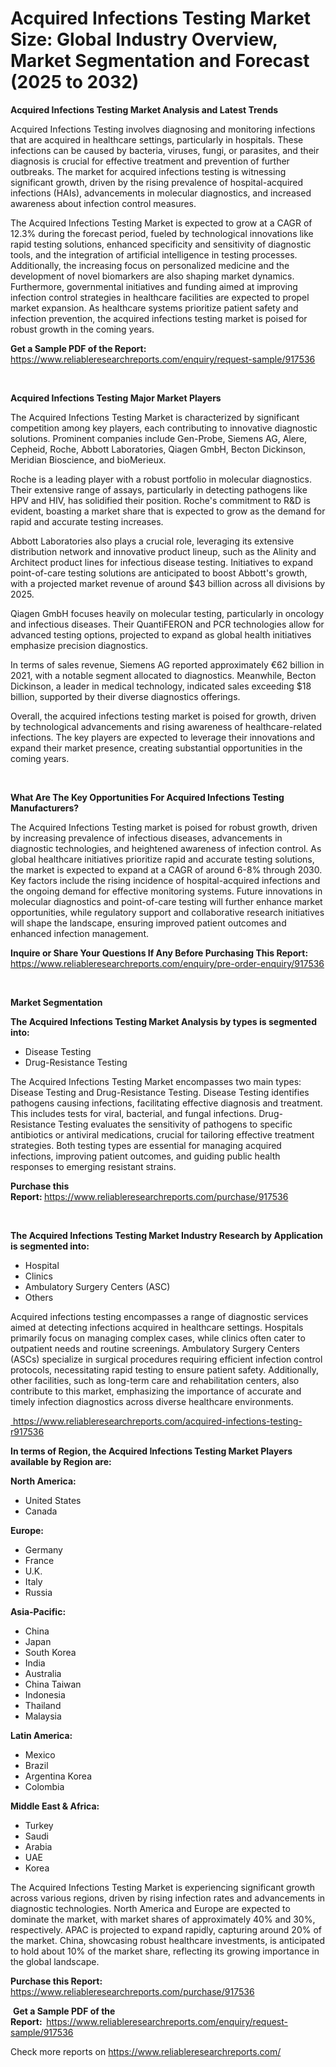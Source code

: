 <p><h1>Acquired Infections Testing Market Size: Global Industry Overview, Market Segmentation and Forecast (2025 to 2032)</h1></p><p><strong>Acquired Infections Testing Market Analysis and Latest Trends</strong></p>
<p><p>Acquired Infections Testing involves diagnosing and monitoring infections that are acquired in healthcare settings, particularly in hospitals. These infections can be caused by bacteria, viruses, fungi, or parasites, and their diagnosis is crucial for effective treatment and prevention of further outbreaks. The market for acquired infections testing is witnessing significant growth, driven by the rising prevalence of hospital-acquired infections (HAIs), advancements in molecular diagnostics, and increased awareness about infection control measures.</p><p>The Acquired Infections Testing Market is expected to grow at a CAGR of 12.3% during the forecast period, fueled by technological innovations like rapid testing solutions, enhanced specificity and sensitivity of diagnostic tools, and the integration of artificial intelligence in testing processes. Additionally, the increasing focus on personalized medicine and the development of novel biomarkers are also shaping market dynamics. Furthermore, governmental initiatives and funding aimed at improving infection control strategies in healthcare facilities are expected to propel market expansion. As healthcare systems prioritize patient safety and infection prevention, the acquired infections testing market is poised for robust growth in the coming years.</p></p>
<p><strong>Get a Sample PDF of the Report:&nbsp;</strong> <a href="https://www.reliableresearchreports.com/enquiry/request-sample/917536?utm_campaign=2984&utm_medium=2&utm_source=Github&utm_content=ia&utm_term=07032025&utm_id=acquired-infections-testing">https://www.reliableresearchreports.com/enquiry/request-sample/917536</a></p>
<p>&nbsp;</p>
<p><strong>Acquired Infections Testing Major Market Players</strong></p>
<p><p>The Acquired Infections Testing Market is characterized by significant competition among key players, each contributing to innovative diagnostic solutions. Prominent companies include Gen-Probe, Siemens AG, Alere, Cepheid, Roche, Abbott Laboratories, Qiagen GmbH, Becton Dickinson, Meridian Bioscience, and bioMerieux.</p><p>Roche is a leading player with a robust portfolio in molecular diagnostics. Their extensive range of assays, particularly in detecting pathogens like HPV and HIV, has solidified their position. Roche's commitment to R&D is evident, boasting a market share that is expected to grow as the demand for rapid and accurate testing increases.</p><p>Abbott Laboratories also plays a crucial role, leveraging its extensive distribution network and innovative product lineup, such as the Alinity and Architect product lines for infectious disease testing. Initiatives to expand point-of-care testing solutions are anticipated to boost Abbott's growth, with a projected market revenue of around $43 billion across all divisions by 2025.</p><p>Qiagen GmbH focuses heavily on molecular testing, particularly in oncology and infectious diseases. Their QuantiFERON and PCR technologies allow for advanced testing options, projected to expand as global health initiatives emphasize precision diagnostics.</p><p>In terms of sales revenue, Siemens AG reported approximately €62 billion in 2021, with a notable segment allocated to diagnostics. Meanwhile, Becton Dickinson, a leader in medical technology, indicated sales exceeding $18 billion, supported by their diverse diagnostics offerings.</p><p>Overall, the acquired infections testing market is poised for growth, driven by technological advancements and rising awareness of healthcare-related infections. The key players are expected to leverage their innovations and expand their market presence, creating substantial opportunities in the coming years.</p></p>
<p>&nbsp;</p>
<p><strong>What Are The Key Opportunities For Acquired Infections Testing Manufacturers?</strong></p>
<p><p>The Acquired Infections Testing market is poised for robust growth, driven by increasing prevalence of infectious diseases, advancements in diagnostic technologies, and heightened awareness of infection control. As global healthcare initiatives prioritize rapid and accurate testing solutions, the market is expected to expand at a CAGR of around 6-8% through 2030. Key factors include the rising incidence of hospital-acquired infections and the ongoing demand for effective monitoring systems. Future innovations in molecular diagnostics and point-of-care testing will further enhance market opportunities, while regulatory support and collaborative research initiatives will shape the landscape, ensuring improved patient outcomes and enhanced infection management.</p></p>
<p><strong>Inquire or Share Your Questions If Any Before Purchasing This Report:</strong> <a href="https://www.reliableresearchreports.com/enquiry/pre-order-enquiry/917536?utm_campaign=2984&utm_medium=2&utm_source=Github&utm_content=ia&utm_term=07032025&utm_id=acquired-infections-testing">https://www.reliableresearchreports.com/enquiry/pre-order-enquiry/917536</a></p>
<p>&nbsp;</p>
<p><strong>Market Segmentation</strong></p>
<p><strong>The Acquired Infections Testing Market Analysis by types is segmented into:</strong></p>
<p><ul><li>Disease Testing</li><li>Drug-Resistance Testing</li></ul></p>
<p><p>The Acquired Infections Testing Market encompasses two main types: Disease Testing and Drug-Resistance Testing. Disease Testing identifies pathogens causing infections, facilitating effective diagnosis and treatment. This includes tests for viral, bacterial, and fungal infections. Drug-Resistance Testing evaluates the sensitivity of pathogens to specific antibiotics or antiviral medications, crucial for tailoring effective treatment strategies. Both testing types are essential for managing acquired infections, improving patient outcomes, and guiding public health responses to emerging resistant strains.</p></p>
<p><strong>Purchase this Report:&nbsp;</strong><a href="https://www.reliableresearchreports.com/purchase/917536?utm_campaign=2984&utm_medium=2&utm_source=Github&utm_content=ia&utm_term=07032025&utm_id=acquired-infections-testing">https://www.reliableresearchreports.com/purchase/917536</a></p>
<p>&nbsp;</p>
<p><strong>The Acquired Infections Testing Market Industry Research by Application is segmented into:</strong></p>
<p><ul><li>Hospital</li><li>Clinics</li><li>Ambulatory Surgery Centers (ASC)</li><li>Others</li></ul></p>
<p><p>Acquired infections testing encompasses a range of diagnostic services aimed at detecting infections acquired in healthcare settings. Hospitals primarily focus on managing complex cases, while clinics often cater to outpatient needs and routine screenings. Ambulatory Surgery Centers (ASCs) specialize in surgical procedures requiring efficient infection control protocols, necessitating rapid testing to ensure patient safety. Additionally, other facilities, such as long-term care and rehabilitation centers, also contribute to this market, emphasizing the importance of accurate and timely infection diagnostics across diverse healthcare environments.</p></p>
<p><a href="https://www.reliableresearchreports.com/acquired-infections-testing-r917536?utm_campaign=2984&utm_medium=2&utm_source=Github&utm_content=ia&utm_term=07032025&utm_id=acquired-infections-testing">&nbsp;https://www.reliableresearchreports.com/acquired-infections-testing-r917536</a></p>
<p><strong>In terms of Region, the Acquired Infections Testing Market Players available by Region are:</strong></p>
<p>
    <p> <strong> North America: </strong>
        <ul>
            <li>United States</li>
            <li>Canada</li>
        </ul>
        </p> 
    <p> <strong> Europe: </strong>
        <ul>
            <li>Germany</li>
            <li>France</li>
            <li>U.K.</li>
            <li>Italy</li>
            <li>Russia</li>
        </ul>
        </p> 
    <p> <strong> Asia-Pacific: </strong>
        <ul>
            <li>China</li>
            <li>Japan</li>
            <li>South Korea</li>
            <li>India</li>
            <li>Australia</li>
            <li>China Taiwan</li>
            <li>Indonesia</li>
            <li>Thailand</li>
            <li>Malaysia</li>
        </ul>
        </p> 
    <p> <strong> Latin America: </strong>
        <ul>
            <li>Mexico</li>
            <li>Brazil</li>
            <li>Argentina Korea</li>
            <li>Colombia</li>
        </ul>
        </p> 
    <p> <strong> Middle East & Africa: </strong>
        <ul>
            <li>Turkey</li>
            <li>Saudi</li>
            <li>Arabia</li>
            <li>UAE</li>
            <li>Korea</li>
        </ul>
    </p>
    </p>
<p><p>The Acquired Infections Testing Market is experiencing significant growth across various regions, driven by rising infection rates and advancements in diagnostic technologies. North America and Europe are expected to dominate the market, with market shares of approximately 40% and 30%, respectively. APAC is projected to expand rapidly, capturing around 20% of the market. China, showcasing robust healthcare investments, is anticipated to hold about 10% of the market share, reflecting its growing importance in the global landscape.</p></p>
<p><strong>Purchase this Report: </strong><a href="https://www.reliableresearchreports.com/purchase/917536?utm_campaign=2984&utm_medium=2&utm_source=Github&utm_content=ia&utm_term=07032025&utm_id=acquired-infections-testing">https://www.reliableresearchreports.com/purchase/917536</a></p>
<p>&nbsp;<strong>Get a Sample PDF of the Report:&nbsp;&nbsp;</strong><a href="https://www.reliableresearchreports.com/enquiry/request-sample/917536?utm_campaign=2984&utm_medium=2&utm_source=Github&utm_content=ia&utm_term=07032025&utm_id=acquired-infections-testing">https://www.reliableresearchreports.com/enquiry/request-sample/917536</a></p>
<p><strong></strong></p>
<p>Check more reports on <a href="https://www.reliableresearchreports.com/?utm_campaign=2984&utm_medium=2&utm_source=Github&utm_content=ia&utm_term=07032025&utm_id=acquired-infections-testing">https://www.reliableresearchreports.com/</a></p>